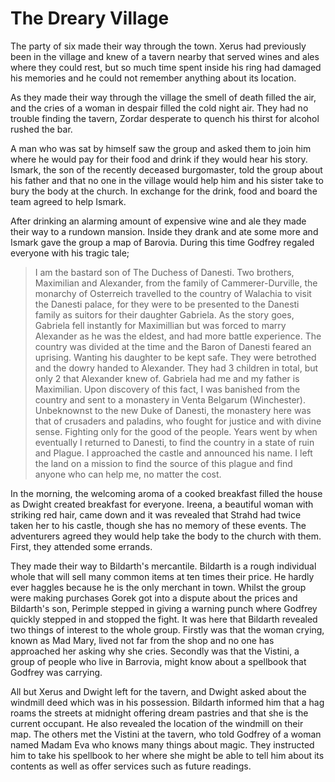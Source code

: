# The Dreary Village

The party of six made their way through the town. Xerus had previously been in the village and knew of a tavern nearby that served wines and ales where they could rest, but so much time spent inside his ring had damaged his memories and he could not remember anything about its location.

As they made their way through the village the smell of death filled the air, and the cries of a woman in despair filled the cold night air. They had no trouble finding the tavern, Zordar desperate to quench his thirst for alcohol rushed the bar.

A man who was sat by himself saw the group and asked them to join him where he would pay for their food and drink if they would hear his story. Ismark, the son of the recently deceased burgomaster, told the group about his father and that no one in the village would help him and his sister take to bury the body at the church. In exchange for the drink, food and board the team agreed to help Ismark.

After drinking an alarming amount of expensive wine and ale they made their way to a rundown mansion. Inside they drank and ate some more and Ismark gave the group a map of Barovia. During this time Godfrey regaled everyone with his tragic tale; 

> I am the bastard son of The Duchess of Danesti. Two brothers, Maximilian and Alexander, from the family of Cammerer-Durville, the monarchy of Osterreich travelled to the country of Walachia to visit the Danesti palace, for they were to be presented to the Danesti family as suitors for their daughter Gabriela. As the story goes, Gabriela fell instantly for Maximillian but was forced to marry Alexander as he was the eldest, and had more battle experience. The country was divided at the time and the Baron of Danesti feared an uprising. Wanting his daughter to be kept safe. They were betrothed and the dowry handed to Alexander. They had 3 children in total, but only 2 that Alexander knew of. Gabriela had me and my father is Maximilian. Upon discovery of this fact, I was banished from the country and sent to a monastery in Venta Belgarum (Winchester). Unbeknownst to the new Duke of Danesti, the monastery here was that of crusaders and paladins, who fought for justice and with divine sense. Fighting only for the good of the people. Years went by when eventually I returned to Danesti, to find the country in a state of ruin and Plague. I approached the castle and announced his name. I left the land on a mission to find the source of this plague and find anyone who can help me, no matter the cost.

In the morning, the welcoming aroma of a cooked breakfast filled the house as Dwight created breakfast for everyone. Ireena, a beautiful woman with striking red hair, came down and it was revealed that Strahd had twice taken her to his castle, though she has no memory of these events. The adventurers agreed they would help take the body to the church with them. First, they attended some errands.

They made their way to Bildarth's mercantile. Bildarth is a rough individual whole that will sell many common items at ten times their price. He hardly ever haggles because he is the only merchant in town. Whilst the group were making purchases Gorek got into a dispute about the prices and Bildarth's son, Perimple stepped in giving a warning punch where Godfrey quickly stepped in and stopped the fight. It was here that Bildarth revealed two things of interest to the whole group. Firstly was that the woman crying, known as Mad Mary, lived not far from the shop and no one has approached her asking why she cries. Secondly was that the Vistini, a group of people who live in Barrovia, might know about a spellbook that Godfrey was carrying.

All but Xerus and Dwight left for the tavern, and Dwight asked about the windmill deed which was in his possession. Bildarth informed him that a hag roams the streets at midnight offering dream pastries and that she is the current occupant. He also revealed the location of the windmill on their map.
The others met the Vistini at the tavern, who told Godfrey of a woman named Madam Eva who knows many things about magic. They instructed him to take his spellbook to her where she might be able to tell him about its contents as well as offer services such as future readings.